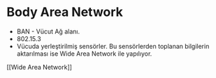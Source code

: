 # Body Area Network

- BAN - Vücut Ağ alanı.
- 802.15.3
- Vücuda yerleştirilmiş sensörler. Bu sensörlerden toplanan bilgilerin aktarılması ise Wide Area Network ile yapılıyor.
  
[[Wide Area Network]]